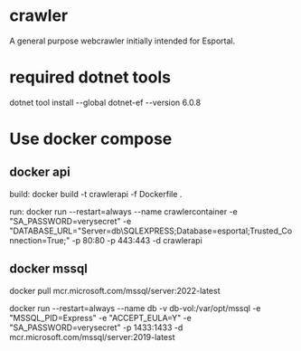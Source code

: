 # crawler
A general purpose webcrawler initially intended for Esportal.

# required dotnet tools
dotnet tool install --global dotnet-ef --version 6.0.8


# Use docker compose
## docker api
build:
docker build -t crawlerapi -f Dockerfile .

run:
docker run --restart=always --name crawlercontainer -e "SA_PASSWORD=verysecret" -e "DATABASE_URL="Server=db\\SQLEXPRESS;Database=esportal;Trusted_Connection=True;" -p 80:80 -p 443:443 -d crawlerapi

## docker mssql
docker pull mcr.microsoft.com/mssql/server:2022-latest

docker run --restart=always --name db -v db-vol:/var/opt/mssql -e "MSSQL_PID=Express" -e "ACCEPT_EULA=Y" -e "SA_PASSWORD=verysecret" -p 1433:1433 -d mcr.microsoft.com/mssql/server:2019-latest
